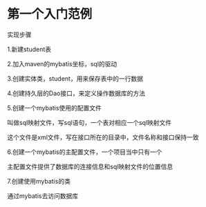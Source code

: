# **第一个入门范例**

实现步骤

1.新建student表

2.加入maven的mybatis坐标，sql的驱动

3.创建实体类，student，用来保存表中的一行数据

4.创建持久层的Dao接口，来定义操作数据库的方法

5.创建一个mybatis使用的配置文件

叫做sql映射文件，写sql语句，一个表对相应一个sql映射文件

这个文件是xml文件，写在接口所在的目录中，文件名称和接口保持一致

6.创建一个mybatis的主配置文件，一个项目当中只有一个

主配置文件提供了数据库的连接信息和sql映射文件的位置信息

7.创建使用mybatis的类

通过mybatis去访问数据库